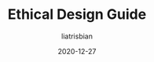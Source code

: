 ---
author: liatrisbian
date: 2020-12-27
permalink: false
tags:
  - websites
  - guides
  - design
target_url: https://ethicaldesign.guide/
title: Ethical Design Guide
---